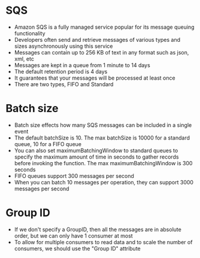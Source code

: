 
# SQS
- Amazon SQS is a fully managed service popular for its message queuing functionality
- Developers often send and retrieve messages of various types and sizes asynchronously using this service
- Messages can contain up to 256 KB of text in any format such as json, xml, etc
- Messages are kept in a queue from 1 minute to 14 days
- The default retention period is 4 days
- It guarantees that your messages will be processed at least once
- There are two types, FIFO and Standard

# Batch size
- Batch size effects how many SQS messages can be included in a single event
- The default batchSize is 10. The max batchSize is 10000 for a standard queue, 10 for a FIFO queue
- You can also set maximumBatchingWindow to standard queues to specify the maximum amount of time in seconds to gather 
  records before invoking the function. The max maximumBatchingWindow is 300 seconds
- FIFO queues support 300 messages per second
- When you can batch 10 messages per operation, they can support 3000 messages per second

# Group ID
- If we don't specify a GroupID, then all the messages are in absolute order, but we can only have 1 consumer at most
- To allow for multiple consumers to read data and to scale the number of consumers, we should use the "Group ID" attribute